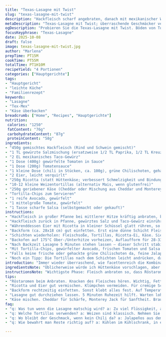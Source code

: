 ```yaml
---
title: "Texas-Lasagne mit Twist"
slug: "texas-lasagne-mit-twist"
description: "Hackfleisch scharf angebraten, danach mit mexikanischer Würzmischung, Tomaten und grünen Chilischoten verfeinert. Eier vermischt mit Ricotta statt Hüttenkäse für cremigere Schichten. Geschichtete Tortillastreifen, Käse und Fleischsoße in Auflaufform. Gebacken bis alles blubbert, Aromahitze und zischende Käsekruste bilden perfekte Spannung. Kurz ruhen lassen. Serviert mit knusprigen Tortilla-Chips, frischer Avocado, Tomatenwürfeln und hausgemachter Salsa. Experimentiert mit Gewürzen und Käse, um persönliches Highlight zu finden. Wichtig: Optische und akustische Signale beachten für echte Tex-Mex-Kraft im Ofen."
metaDescription: "Texas-Lasagne mit Twist; überraschende Geschmäcker vereinen würziges Hackfleisch und cremigen Ricotta. Ein wahrhaftiges Geschmackserlebnis."
ogDescription: "Probieren Sie die Texas-Lasagne mit Twist. Böden von Tortillas, cremiger Ricotta, würzige Hackfleischsoße. Ein einmaliges Hobby für alle Tex-Mex-Liebhaber."
focusKeyphrase: "Texas-Lasagne"
date: 2025-10-08
draft: false
image: texas-lasagne-mit-twist.jpg
author: "Marlena"
prepTime: PT15M
cookTime: PT55M
totalTime: PT1H10M
recipeYield: "4 Portionen"
categories: ["Hauptgerichte"]
tags:
- "Hauptgericht"
- "leichte Küche"
- "Familienrezept"
keywords:
- "Lasagne"
- "Tex-Mex"
- "Käse überbacken"
breadcrumb: ["Home", "Recipes", "Hauptgerichte"]
nutrition: 
 calories: "1250"
 fatContent: "76g"
 carbohydrateContent: "87g"
 proteinContent: "58g"
ingredients:
- "450g gemischtes Hackfleisch (Rind und Schwein gemischt)"
- "1 TL gewürzte Salzmischung (ersatzweise 1/2 TL Paprika, 1/2 TL Kreuzkümmel, 1/4 TL Knoblauchpulver)"
- "2 EL mexikanisches Taco-Gewürz"
- "1 Dose (400g) gewürfelte Tomaten in Sauce"
- "1 Dose (200g) Tomatensauce"
- "1 kleine Dose (chili in Stücken, ca. 100g), grüne Chilischoten, gehackt"
- "2 Eier, leicht verquirlt"
- "250g Ricotta (statt Hüttenkäse; verbessert Schmelzigkeit und Bindung)"
- "10-12 kleine Weizentortillas (alternativ Mais, wenn glutenfrei)"
- "250g geriebener Käse (Cheddar oder Mischung aus Cheddar und Monterey Jack)"
- "Tortilla-Chips zum Servieren"
- "1 reife Avocado, gewürfelt"
- "1 mittelgroße Tomate, gewürfelt"
- "1 Tasse scharfe Salsa (selbstgemacht oder gekauft)"
instructions:
- "Hackfleisch in großer Pfanne bei mittlerer Hitze kräftig anbraten, bis keine rosa Stellen mehr sichtbar, dann überschüssiges Fett abgießen – so wird die Sauce nicht fettig und brennt nicht an."
- "Hackfleisch zurück in Pfanne, gewürztes Salz und Taco-Gewürz einrühren, sofort dann Tomatenwürfel mit Saft, Tomatensauce und gehackte grüne Chilischoten zugeben. Hitze reduzieren und offen bei kleiner bis mittlerer Hitze 15-18 Minuten köcheln lassen, bis Flüssigkeit sämig und dicklich wird, gelegentlich umrühren, zischende Geräusche eher suchen als Zeit abzulesen."
- "Währenddessen Eier mit Ricotta in kleiner Schüssel glatt rühren, so verhindern Sie Klümpchen – sie sorgen für cremige Textur und stabilisieren die Schichten beim Backen."
- "Backform (ca. 28x18 cm) gut einfetten. Erst eine dünne Schicht Fleischsoße, darauf die Hälfte der Tortillas legen – nicht überlappend, damit sie schön gleichmäßig backen; dann Hälfte der Ricotta-Ei-Mischung und die Hälfte des geriebenen Käses."
- "Schichten wiederholen: Fleischsoße, Tortillas, Ricotta-Ei, Käse. Sie wollen saftige, aber nicht matschige Lasagne; Tortillas müssen leicht durchweichen, aber Körnigkeit behalten."
- "Backofen auf 175°C Ober-/Unterhitze vorheizen, Auflaufform für 28-33 Minuten hineingeben. Wenn es unten sacht blubbert und oben goldbraune Käsebläschen sichtbar werden, fertig. Aufpassen: Offene Auflaufform verhindert Matsche und bewahrt knusprigen Belag."
- "Nach Backzeit Lasagne 5 Minuten stehen lassen – dieser Schritt stabilisiert Schichten, verhindert, dass sie auseinanderfallen, wenn man anschneidet."
- "Mit Tortilla-Chips, gewürfelter Avocado, frischen Tomaten und Salsa servieren – diese Kontraste in Textur und Frische sind unverzichtbar, sonst wird es schnell zu schwer."
- "Falls keine frische oder gehackte grüne Chilischoten da, feine Jalapeños aus dem Glas gehen notfalls. Käse je nach Vorliebe variieren – sehr würziger Cheddar prädestiniert für starke Aromen, milder Monterey Jack für cremigere Resultate."
- "Noch ein Tipp: Die Tortillas nach dem Schichten leicht andrücken, damit sie nicht beim Schneiden wandern. Wer Crunch mag, kann nach dem Backen die oberste Käseschicht kurz mit dem Grill zum Goldknuspern bringen, dabei genau zusehen, sonst verbrennt es schnell."
introduction: "Immer wieder überraschend, wie facettenreich die Kombination von Tex-Mex mit klassischen Lasagneelementen sein kann. Durch den Austausch von Hüttenkäse gegen Ricotta bekommt die Schicht ein volleres Mundgefühl, geschmolzen und doch sanft. Die Harmonien entstehen durch die Balance zwischen würziger Hackfleischsoße, mildem Käse und frischen Toppings wie Avocado und Tomate. Backzeit nicht einfach stur einhalten, sondern riechen, hören, schauen. Zischendes Blubbern in der Pfanne, das Farbenspiel der Käsekruste im Ofen – Signale für den richtigen Moment. Haben schon einiges an Schichten geübt. Ergebnis: bezaubernde Optik, satt und doch nicht langweilig. Für mich unverzichtbar die Ruhezeit nach dem Backen, sonst bricht alles auseinander. Kein schnelles Abkühlen. Schön heiß servieren."
ingredientsNote: "Üblicherweise würde ich Hüttenkäse vorschlagen, aber der Ricotta bringt mehr Cremigkeit und Schmelz. Falls nicht vorhanden, eignet sich auch eine Mischung aus Frischkäse und griechischem Joghurt als Ersatz. Wichtig, nicht zu viel Flüssigkeit, sonst wird alles matschig. Die gewürzte Salzvariante kann frei variiert werden: Kreuzkümmel, Paprika, wenig Knoblauchpulver reichen meist, denn die Taco-Gewürzmischung führt schon Komplexität ein. Wenn glutenfrei gekocht wird, Mais-Tortillas verwenden und diese vorher leicht anrösten, damit sie nicht zu weich werden. Die Dosentomaten idealerweise mit etwas scharfen Gewürzen ergänzen, bspw. Chipotle-Pulver statt Taco-Gewürz, dann gibt’s angenehme Rauchnote. Der Käse: stets frisch reiben, keine Fertigmischungen, sonst verlieren sie ihre Schmelzbarkeit. Avocado vor dem Servieren mit Limettensaft beträufeln, sonst wird sie braun. Salsa kann selbstgemacht auf Tomatenbasis mit gehackten Zwiebeln und Koriander, oder gekauft – aber bitte schön scharf."
instructionsNote: "Wichtigste Phase: Fleisch anbraten so, dass Röstaromen entstehen – hört man am Knacken, riecht man die Karamellnoten. Abgießen des Fetts unumgänglich, sonst schwimmt die Sauce später einfach in Öl. Anschließend Sauce auf kleine Bläschen reduzieren, dann bindet sie besser. Ricotta mit Eiern vorsichtig verrühren, Klümpchen stören beim Backen. Die Schichtung verlangt Ruhe und Überblick – nicht wild drauflos kippen, sonst bekommt man plötzlich klumpige Stellen und ungleichmäßige Schichten. Auflaufform fetten, sonst klebt alles an. Backofen nicht zu heiß einstellen, sonst läuft der Rand breit, wird trocken, und Käse läuft zu schnell aus. Nach dem Backen kurze Ruhezeit einschieben – der Trick, damit sich die Lasagne richtig setzt und bequem portionieren lässt. Das Geräusch beim Backen: leises Gurgeln und Blubbern, keine wütenden Zischlaute, zeigt die Feuchtigkeit im Inneren. Wer das Spiel zwischen knuspriger Oberfläche und cremigem Inneren liebt, nimmt die Grillfunktion etwa 2 Minuten zum Schluss hinzu, beobachtet genau, sonst verbrennt's schnell."
tips:
- "Röstaromen beim Anbraten. Knacken des Fleisches hören. Wichtig, Fett abgiessen. Flüssigkeit muss leicht eindicken. Keine Panik, wenn's spritzt."
- "Ricotta und Eier gut vermischen. Klümpchen vermeiden. Für cremige Schichten einfach rühren. Denken an zukünftige Versuche. Reste nicht entsorgen."
- "Backform rechtzeitig einfetten. Sonst klebt alles fest. Auf Temperatur achten; 175°C sind optimal. Nicht zu heiss, sonst wird der Käse zäh."
- "Lasagne gut durchziehen lassen. 5 Minuten Ruhezeit hilft. Warten lohnt sich. Zischende Geräusche im Ofen begleiten das Backen."
- "Käse mischen. Cheddar für Schärfe, Monterey Jack für Sanftheit. Braucht Ausprobieren, um das perfekte Gleichgewicht zu finden."
faq:
- "q: Was tun wenn die Lasagne matschig wird? a: Zu viel Flüssigkeit, also weniger Soße verwenden. Guter Trick; immer gemüse reduzieren."
- "q: Welche Tortillas verwenden? a: Weizen sind klassisch. Nehmen Sie Mais, wenn glutenfrei gewünscht. Geröstete Varianten starben nie."
- "q: Wo bleibt der Geschmack, wenn kein Chili da? a: Jalapeños aus dem Glas sind okay. Aber frische Zutaten ziehen immer. Keine Angst zu experimentieren."
- "q: Wie bewahrt man Reste richtig auf? a: Kühlen im Kühlschrank, in einer luftdichten Box. Besser eintopfen. Mikrowelle oder Ofen für Aufwärmen."

---
```


